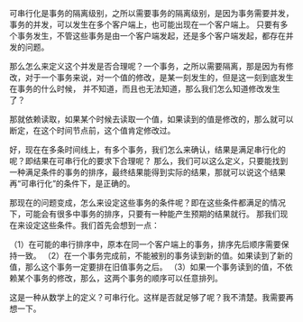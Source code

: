可串行化是事务的隔离级别，之所以需要事务的隔离级别，是因为事务需要并发，事务的并发，可以发生在多个客户端上，也可能出现在一个客户端上。
只要有多个事务发生，不管这些事务是由一个客户端发起，还是多个客户端发起，都存在并发的问题。

那么怎么来定义这个并发是否合理呢？一个事务，之所以需要隔离，那是因为有修改，对于一个事务来说，对一个值的修改，是某一刻发生的，但是这一刻到底发生在事务的什么时候，
并不知道，而且也无法知道，那么我们怎么知道修改发生了？

那就依赖读取，如果某个时候去读取一个值，如果读到的值是修改的，那么就可以断定，在这个时间节点前，这个值肯定修改过。

好，现在在多条时间线上，有多个事务，我们怎么来确认，结果是满足串行化的呢？即结果在可串行化的要求下合理呢？
那么，我们可以这么定义，只要能找到一种满足条件的事务的排序，最终结果能得到实际的结果，那就可以说这个结果再“可串行化”的条件下，是正确的。

那现在的问题变成，怎么来设定这些事务的条件呢？即在这些条件都满足的情况下，可能会有很多中事务的排序，只要有一种能产生预期的结果就行。
那我们现在来设定这些条件。我们首先会想到一点：

（1）在可能的串行排序中，原本在同一个客户端上的事务，排序先后顺序需要保持一致。
（2）在一个事务完成前，不能被别的事务读到新的值。如果读到了新的值，那么这个事务一定要排在旧值事务之后。
（3）如果一个事务读到的值，不依赖某个事务的修改，那么，这两个事务的顺序可以任意排列。

这是一种从数学上的定义？可串行化。这样是否就足够了呢？我不清楚。我需要再想一下。
